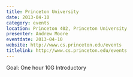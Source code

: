 ```yaml
---
title: Princeton University
date: 2013-04-10
category: events
location: Princeton 402, Princeton University
presenter: Andrew Moore
eventdate: 2013-04-10
website: http://www.cs.princeton.edu/events
titlelink: http://www.cs.princeton.edu/events
---
```


Goal: One hour 10G Introductory
